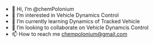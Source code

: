 - 👋 Hi, I’m @chemPolonium
- 👀 I’m interested in Vehicle Dynamics Control
- 🌱 I’m currently learning Dynamics of Tracked Vehicle
- 💞️ I’m looking to collaborate on Vehicle Dynamcis Control
- 📫 How to reach me chempolonium@gmail.com

<!---
chemPolonium/chemPolonium is a ✨ special ✨ repository because its `README.md` (this file) appears on your GitHub profile.
You can click the Preview link to take a look at your changes.
--->
